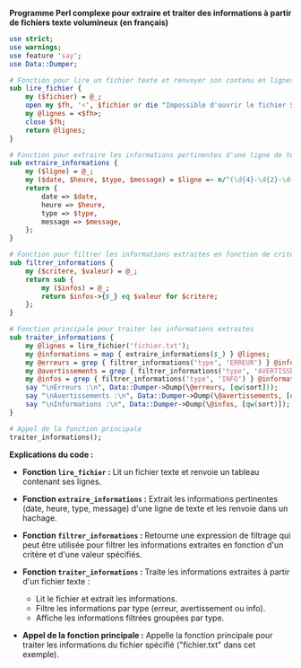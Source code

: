 **Programme Perl complexe pour extraire et traiter des informations à partir de fichiers texte volumineux (en français)**

```perl
use strict;
use warnings;
use feature 'say';
use Data::Dumper;

# Fonction pour lire un fichier texte et renvoyer son contenu en lignes
sub lire_fichier {
    my ($fichier) = @_;
    open my $fh, '<', $fichier or die "Impossible d'ouvrir le fichier $fichier : $!";
    my @lignes = <$fh>;
    close $fh;
    return @lignes;
}

# Fonction pour extraire les informations pertinentes d'une ligne de texte
sub extraire_informations {
    my ($ligne) = @_;
    my ($date, $heure, $type, $message) = $ligne =~ m/^(\d{4}-\d{2}-\d{2}) (\d{2}:\d{2}:\d{2}) ([A-Z]+) (.*)$/;
    return {
        date => $date,
        heure => $heure,
        type => $type,
        message => $message,
    };
}

# Fonction pour filtrer les informations extraites en fonction de critères
sub filtrer_informations {
    my ($critere, $valeur) = @_;
    return sub {
        my ($infos) = @_;
        return $infos->{$_} eq $valeur for $critere;
    };
}

# Fonction principale pour traiter les informations extraites
sub traiter_informations {
    my @lignes = lire_fichier('fichier.txt');
    my @informations = map { extraire_informations($_) } @lignes;
    my @erreurs = grep { filtrer_informations('type', 'ERREUR') } @informations;
    my @avertissements = grep { filtrer_informations('type', 'AVERTISSEMENT') } @informations;
    my @infos = grep { filtrer_informations('type', 'INFO') } @informations;
    say "\nErreurs :\n", Data::Dumper->Dump(\@erreurs, [qw(sort]));
    say "\nAvertissements :\n", Data::Dumper->Dump(\@avertissements, [qw(sort)]);
    say "\nInformations :\n", Data::Dumper->Dump(\@infos, [qw(sort)]);
}

# Appel de la fonction principale
traiter_informations();
```

**Explications du code :**

* **Fonction `lire_fichier` :** Lit un fichier texte et renvoie un tableau contenant ses lignes.

* **Fonction `extraire_informations` :** Extrait les informations pertinentes (date, heure, type, message) d'une ligne de texte et les renvoie dans un hachage.

* **Fonction `filtrer_informations` :** Retourne une expression de filtrage qui peut être utilisée pour filtrer les informations extraites en fonction d'un critère et d'une valeur spécifiés.

* **Fonction `traiter_informations` :** Traite les informations extraites à partir d'un fichier texte :
    * Lit le fichier et extrait les informations.
    * Filtre les informations par type (erreur, avertissement ou info).
    * Affiche les informations filtrées groupées par type.

* **Appel de la fonction principale :** Appelle la fonction principale pour traiter les informations du fichier spécifié ("fichier.txt" dans cet exemple).